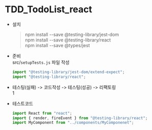 
# TDD_TodoList_react

- 설치
    >npm install --save @testing-library/jest-dom  
    npm install --save @testing-library/react  
    npm install --save @types/jest


- 준비  
src/`setupTests.js` 파일 작성
    ```js
    import "@testing-library/jest-dom/extend-expect";  
    import "@testing-library/react";
    ```

- 테스팅(실패) -> 코드작성 -> 테스팅(성공) -> 리팩토링  
    1
    
- 테스트코드  
    ```js
    import React from "react";
    import { render, fireEvent } from "@testing-library/react";
    import MyComponent from "../components/MyComponenet";
    ```
